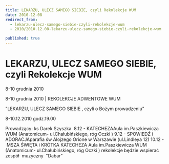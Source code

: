 ```yaml
---
title: LEKARZU, ULECZ SAMEGO SIEBIE, czyli Rekolekcje WUM
date: 2010-12-08
redirect_from: 
  - lekarzu-ulecz-samego-siebie-czyli-rekolekcje-wum
  - 2010/2010.12.08-lekarzu-ulecz-samego-siebie-czyli-rekolekcje-wum

published: true
---
```




# LEKARZU, ULECZ SAMEGO SIEBIE, czyli Rekolekcje WUM

<time>8-10 grudnia 2010</time>

8-10 grudnia 2010 | REKOLEKCJE ADWENTOWE WUM

"LEKARZU, ULECZ SAMEGO SIEBIE , czyli o Bożym prowadzeniu"

8-10.12.2010
godz.19.00

Prowadzący: ks Darek Szyszka
&nbsp;8.12 -&nbsp;KATECHEZAAula im.Paszkiewicza WUM (Anatomicum- ul.Chałubińskiego, róg Oczki )&nbsp;9.12 - SPOWIEDŹ&nbsp;i ADORACJAparafia św Alojzego Orione w Warszawie (ul.Lindleya 12)&nbsp;10.12 -&nbsp;MSZA ŚWIĘTA&nbsp;i KRÓTKA KATECHEZA
Aula im.Paszkiewicza WUM (Anatomicum- ul.Chałubińskiego, róg Oczki )
rekolekcje będzie wspierać zespół&nbsp; muzyczny&nbsp; "Dabar"

<!--CONTENT FROM OLD SERVER (jos before 2013): 8-10 grudnia 2010 | REKOLEKCJE ADWENTOWE WUM

"LEKARZU, ULECZ SAMEGO SIEBIE , czyli o Bożym prowadzeniu"

8-10.12.2010
godz.19.00

Prowadzący: ks Darek Szyszka
&nbsp;8.12 -&nbsp;KATECHEZAAula im.Paszkiewicza WUM (Anatomicum- ul.Chałubińskiego, róg Oczki )&nbsp;9.12 - SPOWIEDŹ&nbsp;i ADORACJAparafia św Alojzego Orione w Warszawie (ul.Lindleya 12)&nbsp;10.12 -&nbsp;MSZA ŚWIĘTA&nbsp;i KRÓTKA KATECHEZA
Aula im.Paszkiewicza WUM (Anatomicum- ul.Chałubińskiego, róg Oczki )
rekolekcje będzie wspierać zespół&nbsp; muzyczny&nbsp; "Dabar"                  
-->

<!--{{json:{"created_date":"2010-12-08 01:30:39","publish_down":"0000-00-00 00:00:00","id":"1001"}}}-->